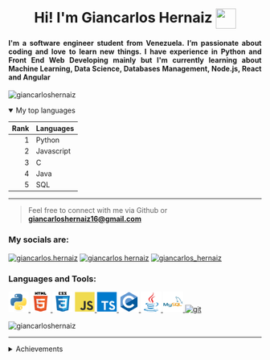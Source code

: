 
<h1 align="center">Hi! I'm Giancarlos Hernaiz <img src="https://github.com/TheDudeThatCode/TheDudeThatCode/blob/master/Assets/Hi.gif" width="40" height="40" align="center"/></h1>

<h4 style="text-align: justify;">I'm a software engineer student from Venezuela. I’m passionate about coding and love to learn new things. I have experience in Python and Front End Web Developing mainly but I'm currently learning about Machine Learning, Data Science, Databases Management, Node.js, React and Angular </h4>

<p align="left"> <img src="https://komarev.com/ghpvc/?username=giancarloshernaiz&label=Profile%20views&color=0e75b6&style=flat" alt="giancarloshernaiz" /> </p>

<details open>
<summary>My top languages</summary>

| Rank | Languages |
|-----:|-----------|
|     1| Python    |
|     2| Javascript|
|     3| C         |
|     4| Java      |
|     5| SQL       |

</details>

---
> Feel free to connect with me via Github or **giancarloshernaiz16@gmail.com**

<h3 align="left">My socials are:</h3>
<p align="left">
<!-- Instagram -->
<a href="https://instagram.com/giancarlos.hernaiz" target="blank"><img align="center" src="https://raw.githubusercontent.com/rahuldkjain/github-profile-readme-generator/master/src/images/icons/Social/instagram.svg" alt="giancarlos.hernaiz" height="30" width="40" /></a>
<!-- LinkedIn -->
<a href="[https://linkedin.com/in/giancarlos hernaiz](https://www.linkedin.com/in/giancarlos-hernaiz-663457284/)" target="blank"><img align="center" src="https://raw.githubusercontent.com/rahuldkjain/github-profile-readme-generator/master/src/images/icons/Social/linked-in-alt.svg" alt="giancarlos hernaiz" height="30" width="40" /></a>
<!-- Leetcode -->
<a href="https://www.leetcode.com/giancarlos_hernaiz" target="blank"><img align="center" src="https://raw.githubusercontent.com/rahuldkjain/github-profile-readme-generator/master/src/images/icons/Social/leet-code.svg" alt="giancarlos_hernaiz" height="30" width="40" /></a>
</p>

<h3 align="left">Languages and Tools:</h3>
<p align="left">
<!-- Python -->
<a href="https://www.python.org" target="_blank" rel="noreferrer"> <img src="https://raw.githubusercontent.com/devicons/devicon/master/icons/python/python-original.svg" alt="python" width="40" height="40"/> </a>
<!-- HTML -->
<a href="https://www.w3.org/html/" target="_blank" rel="noreferrer"> <img src="https://raw.githubusercontent.com/devicons/devicon/master/icons/html5/html5-original-wordmark.svg" alt="html5" width="40" height="40"/> </a>
<!-- CSS -->
<a href="https://www.w3schools.com/css/" target="_blank" rel="noreferrer"> <img src="https://raw.githubusercontent.com/devicons/devicon/master/icons/css3/css3-original-wordmark.svg" alt="css3" width="40" height="40"/></a> 
<!-- JavaScript -->
<a href="https://developer.mozilla.org/en-US/docs/Web/JavaScript" target="_blank" rel="noreferrer"> <img src="https://raw.githubusercontent.com/devicons/devicon/master/icons/javascript/javascript-original.svg" alt="javascript" width="40" height="40"/> </a>
<!-- TypeScript -->
<a href="https://www.typescriptlang.org/" target="_blank" rel="noreferrer"> <img src="https://raw.githubusercontent.com/devicons/devicon/master/icons/typescript/typescript-original.svg" alt="typescript" width="40" height="40"/> </a>
<!-- C -->
<a href="https://www.cprogramming.com/" target="_blank" rel="noreferrer"> <img src="https://raw.githubusercontent.com/devicons/devicon/master/icons/c/c-original.svg" alt="c" width="40" height="40"/> </a>
<!-- Java -->
<a href="https://www.java.com" target="_blank" rel="noreferrer"> <img src="https://raw.githubusercontent.com/devicons/devicon/master/icons/java/java-original.svg" alt="java" width="40" height="40"/> </a>
<!-- MySQL -->
<a href="https://www.mysql.com/" target="_blank" rel="noreferrer"> <img src="https://raw.githubusercontent.com/devicons/devicon/master/icons/mysql/mysql-original-wordmark.svg" alt="mysql" width="40" height="40"/> </a>
<!-- Git -->
<a href="https://git-scm.com/" target="_blank" rel="noreferrer"> <img src="https://www.vectorlogo.zone/logos/git-scm/git-scm-icon.svg" alt="git" width="40" height="40"/> </a>
</p>

<p><img align="center" src="https://github-readme-stats.vercel.app/api/top-langs?username=giancarloshernaiz&show_icons=true&locale=en&layout=compact" alt="giancarloshernaiz" /></p>
<hr>

<details>
  <summary>Achievements</summary>
  
  <p>&nbsp;<img align="center" src="https://github-readme-stats.vercel.app/api?username=giancarloshernaiz&show_icons=true&locale=en" alt="giancarloshernaiz" /></p>

<p><img align="center" src="https://github-readme-streak-stats.herokuapp.com/?user=giancarloshernaiz&" alt="giancarloshernaiz" /></p>

<p align="left"> <a href="https://github.com/ryo-ma/github-profile-trophy"><img src="https://github-profile-trophy.vercel.app/?username=giancarloshernaiz" alt="giancarloshernaiz" /></a> </p>
</details>












<!--
**Giancarloshernaiz/Giancarloshernaiz** is a ✨ _special_ ✨ repository because its `README.md` (this file) appears on your GitHub profile.

Here are some ideas to get you started:

- 🔭 I’m currently working on ...
- 🌱 I’m currently learning ...
- 👯 I’m looking to collaborate on ...
- 🤔 I’m looking for help with ...
- 💬 Ask me about ...
- 📫 How to reach me: ...
- 😄 Pronouns: ...
- ⚡ Fun fact: ...
-->
